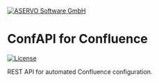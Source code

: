 [![ASERVO Software GmbH](https://aservo.github.io/img/aservo_atlassian_banner.png)](https://www.aservo.com/en/atlassian)

ConfAPI for Confluence
======================

[![License](https://img.shields.io/badge/License-Apache%202.0-blue.svg)](https://opensource.org/licenses/Apache-2.0)

REST API for automated Confluence configuration.
